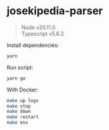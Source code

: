 # josekipedia-parser

> Node v20.11.0  
> Typescript v5.6.2

Install dependencies:

```bash
yarn
```

Run script:

```bash
yarn go
```

With Docker:

```bash
make up logs
make stop
make down
make restart
make env
```

